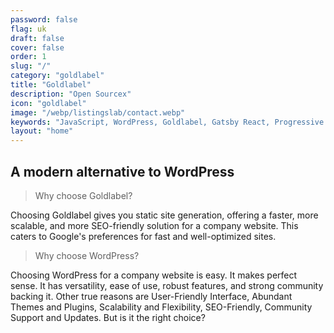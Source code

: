```yaml
---
password: false
flag: uk
draft: false
cover: false
order: 1
slug: "/"
category: "goldlabel"
title: "Goldlabel"
description: "Open Sourcex"
icon: "goldlabel"
image: "/webp/listingslab/contact.webp"
keywords: "JavaScript, WordPress, Goldlabel, Gatsby React, Progressive Web App, MUI"
layout: "home"
---
```

## A modern alternative to WordPress

> Why choose Goldlabel?

Choosing Goldlabel gives you static site generation, offering a faster, more scalable, and more SEO-friendly solution for a company website. This caters to Google's preferences for fast and well-optimized sites. 

> Why choose WordPress? 

Choosing WordPress for a company website is easy. It makes perfect sense. It has versatility, ease of use, robust features, and strong community backing it. Other true reasons are User-Friendly Interface, Abundant Themes and Plugins, Scalability and Flexibility, SEO-Friendly, Community Support and Updates.  But is it the right choice?
